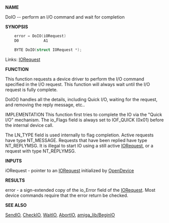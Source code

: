 
**NAME**

DoIO -- perform an I/O command and wait for completion

**SYNOPSIS**

```c
    error = DoIO(iORequest)
    D0           A1

    BYTE DoIO(struct IORequest *);

```
Links: [IORequest](_OOYT) 

**FUNCTION**

This function requests a device driver to perform the I/O command
specified in the I/O request.  This function will always wait until
the I/O request is fully complete.

DoIO() handles all the details, including Quick I/O, waiting for
the request, and removing the reply message, etc..

IMPLEMENTATION
This function first tries to complete the IO via the &#034;Quick I/O&#034;
mechanism.  The io_Flags field is always set to IOF_QUICK (0x01)
before the internal device call.

The LN_TYPE field is used internally to flag completion.  Active
requests have type NT_MESSAGE.  Requests that have been replied
have type NT_REPLYMSG.  It is illegal to start IO using a
still active [IORequest](_OOYT), or a request with type NT_REPLYMSG.

**INPUTS**

iORequest - pointer to an [IORequest](_OOYT) initialized by [OpenDevice](OpenDevice)

**RESULTS**

error - a sign-extended copy of the io_Error field of the
[IORequest](_OOYT).  Most device commands require that the error
return be checked.

**SEE ALSO**

[SendIO](SendIO), [CheckIO](CheckIO), [WaitIO](WaitIO), [AbortIO](_OTFW), [amiga_lib/BeginIO](_OTCB)
